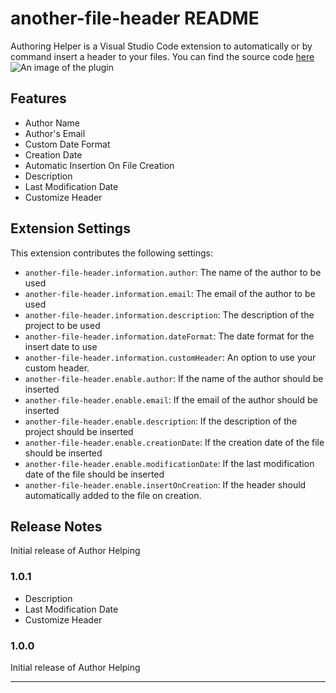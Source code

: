 # another-file-header README

Authoring Helper is a Visual Studio Code extension to automatically or by command insert a header to your files.
You can find the source code [here](https://github.com/JustSxm/another-file-header)
![An image of the plugin](https://i.imgur.com/DTqxWOh.png)

## Features

- Author Name
- Author's Email
- Custom Date Format
- Creation Date
- Automatic Insertion On File Creation
- Description
- Last Modification Date
- Customize Header

## Extension Settings

This extension contributes the following settings:

- `another-file-header.information.author`: The name of the author to be used
- `another-file-header.information.email`: The email of the author to be used
- `another-file-header.information.description`: The description of the project to be used
- `another-file-header.information.dateFormat`: The date format for the insert date to use
- `another-file-header.information.customHeader`: An option to use your custom header.
- `another-file-header.enable.author`: If the name of the author should be inserted
- `another-file-header.enable.email`: If the email of the author should be inserted
- `another-file-header.enable.description`: If the description of the project should be inserted
- `another-file-header.enable.creationDate`: If the creation date of the file should be inserted
- `another-file-header.enable.modificationDate`: If the last modification date of the file should be inserted
- `another-file-header.enable.insertOnCreation`: If the header should automatically added to the file on creation.

## Release Notes

Initial release of Author Helping

### 1.0.1

- Description
- Last Modification Date
- Customize Header

### 1.0.0

Initial release of Author Helping

---
